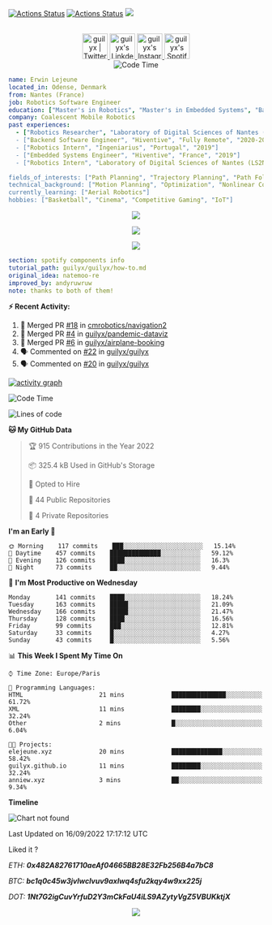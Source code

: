 [![Actions Status](https://github.com/guilyx/guilyx/workflows/wakatime-stats/badge.svg)](https://github.com/guilyx/guilyx/actions)
[![Actions Status](https://github.com/guilyx/guilyx/workflows/update-gh-activity/badge.svg)](https://github.com/guilyx/guilyx/actions)
![](https://visitor-badge.glitch.me/badge?page_id=guilyx.guilyx)

<p align="center">
<br/>
<a href="https://twitter.com/nthofhisname">
  <img alt="guilyx | Twitter" width="50px" src="https://user-images.githubusercontent.com/43545812/144034996-602b144a-16e1-41cc-99e7-c6040b20dcaf.png"/>
</a>
<a href="https://www.linkedin.com/in/erwinlejeune-lkn">
  <img alt="guilyx's LinkdeIN" width="50px" src="https://user-images.githubusercontent.com/43545812/144035037-0f415fc7-9f96-4517-a370-ccc6e78a714b.png" />
</a>
<a href="https://www.instagram.com/nthofhisname">
  <img alt="guilyx's Instagram" width="50px" src="https://user-images.githubusercontent.com/43545812/144035088-0dfb165f-8fe0-4d13-896c-876c29d2b128.png" />
</a>
<a href="https://open.spotify.com/user/11147618695?si=zZFn6uAGRLyoU02lsG50GA">
  <img alt="guilyx's Spotify" width="50px" src="https://user-images.githubusercontent.com/43545812/144035120-1ad5169b-91c7-4078-bef9-6a82c733f373.png" />
</a>
<br>
<img alt="Code Time" src="https://img.shields.io/endpoint?style=flat&url=https://codetime-api.datreks.com/badge/1615?logoColor=white%26project=%26recentMS=0%26showProject=false" />
</p>

```yaml
name: Erwin Lejeune
located_in: Odense, Denmark
from: Nantes (France)
job: Robotics Software Engineer
education: ["Master's in Robotics", "Master's in Embedded Systems", "Bachelor's in Electronics"]
company: Coalescent Mobile Robotics
past experiences: 
  - ["Robotics Researcher", "Laboratory of Digital Sciences of Nantes (LS2N)", "France", "2019-2021]
  - ["Backend Software Engineer", "Hiventive", "Fully Remote", "2020-2021"]
  - ["Robotics Intern", "Ingeniarius", "Portugal", "2019"]
  - ["Embedded Systems Engineer", "Hiventive", "France", "2019"]
  - ["Robotics Intern", "Laboratory of Digital Sciences of Nantes (LS2N)", "France", "2019"]

fields_of_interests: ["Path Planning", "Trajectory Planning", "Path Following", "Behaviour Planning", "Localization", "Sensor Fusion", "Embedded Systems"]
technical_background: ["Motion Planning", "Optimization", "Nonlinear Control", "Real-Time Systems", "Automated Planning"]
currently_learning: ["Aerial Robotics"]
hobbies: ["Basketball", "Cinema", "Competitive Gaming", "IoT"]
```

<p align="center">
  <img alig src="https://github-profile-trophy.vercel.app/?username=guilyx&column=6&rank=SSS,SS,S,AAA,AA,A,B,C" />
</p>

<p align="center">
  <a href="https://spotify-github-profile.vercel.app/api/view?uid=11147618695&redirect=true">
    <img src="https://spotify-github-profile.vercel.app/api/view?uid=11147618695&cover_image=true&theme=default&bar_color=e3e3e3&bar_color_cover=true">
  </a>
</p>

<p align="center">
  <img src="https://guilyx.vercel.app/api/top-played">
</p>
 
```yaml
section: spotify components info
tutorial_path: guilyx/guilyx/how-to.md
original_idea: natemoo-re
improved_by: andyruwruw
note: thanks to both of them!
```


**:zap: Recent Activity:**

<!--START_SECTION:activity-->
1. 🎉 Merged PR [#18](https://github.com/cmrobotics/navigation2/pull/18) in [cmrobotics/navigation2](https://github.com/cmrobotics/navigation2)
2. 🎉 Merged PR [#4](https://github.com/guilyx/pandemic-dataviz/pull/4) in [guilyx/pandemic-dataviz](https://github.com/guilyx/pandemic-dataviz)
3. 🎉 Merged PR [#6](https://github.com/guilyx/airplane-booking/pull/6) in [guilyx/airplane-booking](https://github.com/guilyx/airplane-booking)
4. 🗣 Commented on [#22](https://github.com/guilyx/guilyx/issues/22) in [guilyx/guilyx](https://github.com/guilyx/guilyx)
5. 🗣 Commented on [#20](https://github.com/guilyx/guilyx/issues/20) in [guilyx/guilyx](https://github.com/guilyx/guilyx)
<!--END_SECTION:activity-->

[![activity graph](https://activity-graph.herokuapp.com/graph?username=guilyx&custom_title=Erwin's%20activity%20graph&theme=github-light&hide_border=true)](https://github.com/ashutosh00710/github-readme-activity-graph)

<!--START_SECTION:waka-->
![Code Time](http://img.shields.io/badge/Code%20Time-773%20hrs%2016%20mins-blue)

![Lines of code](https://img.shields.io/badge/From%20Hello%20World%20I%27ve%20Written-293%20Thousand%20lines%20of%20code-blue)

**🐱 My GitHub Data** 

> 🏆 915 Contributions in the Year 2022
 > 
> 📦 325.4 kB Used in GitHub's Storage 
 > 
> 💼 Opted to Hire
 > 
> 📜 44 Public Repositories 
 > 
> 🔑 4 Private Repositories  
 > 
**I'm an Early 🐤** 

```text
🌞 Morning    117 commits    ███░░░░░░░░░░░░░░░░░░░░░░   15.14% 
🌆 Daytime    457 commits    ██████████████░░░░░░░░░░░   59.12% 
🌃 Evening    126 commits    ████░░░░░░░░░░░░░░░░░░░░░   16.3% 
🌙 Night      73 commits     ██░░░░░░░░░░░░░░░░░░░░░░░   9.44%

```
📅 **I'm Most Productive on Wednesday** 

```text
Monday       141 commits    ████░░░░░░░░░░░░░░░░░░░░░   18.24% 
Tuesday      163 commits    █████░░░░░░░░░░░░░░░░░░░░   21.09% 
Wednesday    166 commits    █████░░░░░░░░░░░░░░░░░░░░   21.47% 
Thursday     128 commits    ████░░░░░░░░░░░░░░░░░░░░░   16.56% 
Friday       99 commits     ███░░░░░░░░░░░░░░░░░░░░░░   12.81% 
Saturday     33 commits     █░░░░░░░░░░░░░░░░░░░░░░░░   4.27% 
Sunday       43 commits     █░░░░░░░░░░░░░░░░░░░░░░░░   5.56%

```


📊 **This Week I Spent My Time On** 

```text
⌚︎ Time Zone: Europe/Paris

💬 Programming Languages: 
HTML                     21 mins             ███████████████░░░░░░░░░░   61.72% 
XML                      11 mins             ████████░░░░░░░░░░░░░░░░░   32.24% 
Other                    2 mins              █░░░░░░░░░░░░░░░░░░░░░░░░   6.04%

🐱‍💻 Projects: 
elejeune.xyz             20 mins             ██████████████░░░░░░░░░░░   58.42% 
guilyx.github.io         11 mins             ████████░░░░░░░░░░░░░░░░░   32.24% 
anniew.xyz               3 mins              ██░░░░░░░░░░░░░░░░░░░░░░░   9.34%

```

**Timeline**

![Chart not found](https://raw.githubusercontent.com/guilyx/guilyx/master/charts/bar_graph.png) 


 Last Updated on 16/09/2022 17:17:12 UTC
<!--END_SECTION:waka-->

Liked it ?

*ETH: **0x482A82761710aeAf04665BB28E32Fb256B4a7bC8***

*BTC: **bc1q0c45w3jvlwclvuv9axlwq4sfu2kqy4w9xx225j***

*DOT: **1Nt7G2igCuvYrfuD2Y3mCkFaU4iLS9AZytyVgZ5VBUKktjX***

<p align="center">
  <img src="https://capsule-render.vercel.app/api?type=waving&color=gradient&height=60&section=footer"/>
</p>
